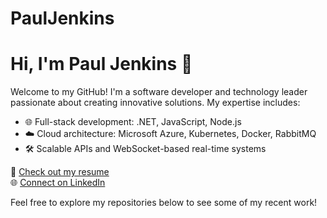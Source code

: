 # PaulJenkins

# Hi, I'm Paul Jenkins 👋

Welcome to my GitHub! I'm a software developer and technology leader passionate about creating innovative solutions. My expertise includes:
- 🌐 Full-stack development: .NET, JavaScript, Node.js
- ☁️ Cloud architecture: Microsoft Azure, Kubernetes, Docker, RabbitMQ
- 🛠️ Scalable APIs and WebSocket-based real-time systems

🚀 [Check out my resume](Paul_Jenkins_Resume.pdf)  
🌐 [Connect on LinkedIn](https://www.linkedin.com/in/paul-jenkins-27b04029/)

Feel free to explore my repositories below to see some of my recent work!
